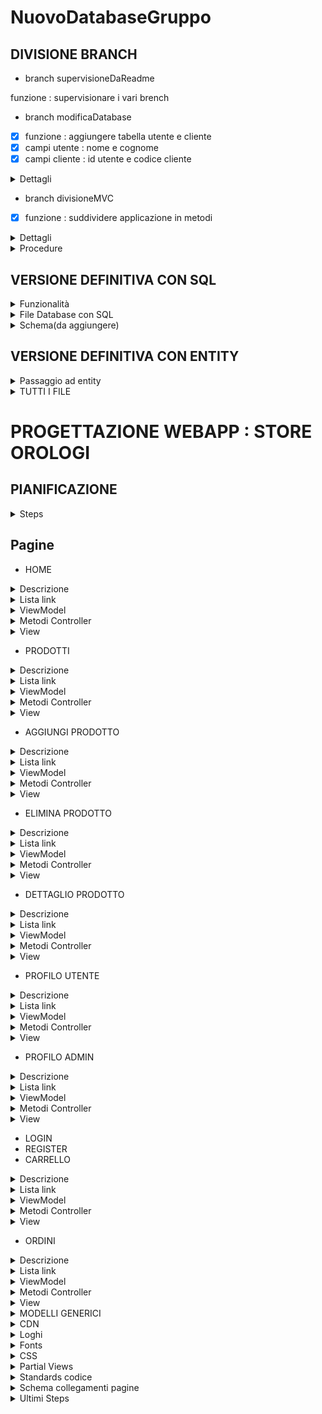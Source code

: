 # NuovoDatabaseGruppo

## DIVISIONE BRANCH

- branch supervisioneDaReadme

funzione : supervisionare i vari brench

- branch modificaDatabase

- [x]  funzione : aggiungere tabella utente e cliente
- [x]  campi utente : nome e cognome
- [x]  campi cliente : id utente e codice cliente

<details>
<summary>Dettagli</summary>
La tabella cliente farà riferimento alla tabella utente tramite id univoco
</details>


- branch divisioneMVC

- [x]  funzione : suddividere applicazione in metodi

<details>
<summary>Dettagli</summary>
L'applicazione deve essere suddivisa utilizzando il pattern MVC in modo che:
- il Model contenga il database e i propri metodi
- il controller contenga la logica del main e i richiami ai vari metodi
- la view faccia visualizzare i risultati di tutti i metodi richiamati dal menu del controller
</details>

<details>
<summary>Procedure</summary>

## Task sucessivi 

- [x] creare un file ViewProdotti e un file ViewCategorie
- [x] sostituire il metodo Stampa di View con i metodi corrispondenti ai metodi del controller
- [x] i parametri dei metodi di View non prenderanno una variabile stringa ma un oggetto Prodotto (Prodotto prodotto) o un oggetto Categoria ( Categoria categoria), fare attenzione se è una lista o un oggetto singolo
- [x] ShowMainMenu sarà suddiviso in base alle funzioni che richiama con i rispettivi nomi di menu (ShowProductMenu, ShowCategoryMenu, ShowEndMenu)
- [x] creare un modello specifico per Prodotti e Categorie
- [x] modificare il Model del database togliendo il while del reader e ritornandolo nei vari metodi
- [x] modificare il Controller e il Model in modo che il reader venga letto nel Controller all'interno dei vari metodi
- [x] far si che i metodi del controller non passino una stringa alla view ma un modello (es Prodotto, Categoria)

## Nuove funzionalità
- [x] Modello Clienti
- [x] Funzione Menu : 14- visualizza clienti 
- [x] Model: Richiesta al database e return reader CRUD
- [x] Controller: nuova opzione switch, reader assegna a un'istanza del modello Cliente, passa la lista clienti a view
- [x] ClientiView: metodo che ha come parametro una lista Cliente, fa visualizzare i clienti
- [x] ClientiView: aggiungere visualizzazione opzione menu (tutte operazini CRUD relative al cliente)
- [x] Controller: aggiunta a ShowMainMenu delle due visualizzazioni menu ClientiView
- [x] Funzione Menu : 15- cerca cliente
- [x] Funzione Menu : 16-Uscire (prima era numero 14 da spostare)

## Aggiustamenti definitivi
- [x] Divisione del controller in ProductController, CategoryController, CustomerController
- [x] Divisione dei menu:
- [x] In ProductView menu relativo ai prodotti
- [x] In ProductController metodi relativi ai prodotti
- [x] In CategoryView menu relativo alle categorie
- [x] In CategoryController metodi relativi alle categorie
- [x] In CustomerView menu relativo ai clienti
- [x] In CustomerController metodi relativi ai clienti
- [x] In BaseView menu principale
- [x] In BaseController richiamati gli altri controller
- [x] Aggiunta nuova tabella ordini
- [x] Creare OrdersView
- [x] Creare OrdersController
- [x] Metodo VisualizzaOrdini
- [x] Metodo InserisciOrdine
- [x] Metodo ModificaOrdine
- [x] Metodo EliminaOrdine
- [x] Aggiunta commenti
- [x] Conversione lingua
- [x] Revisione


</details>

## VERSIONE DEFINITIVA CON SQL

<details>
<summary>Funzionalità</summary>

- Menu base che rimanda a menu categorie, ordini, prodotti, clienti
- Funzionalità CRUD per i sottomenu
- Collegamento ad un database tramite SQL per la permanenza dei dati


</details>

<details>
<summary>File Database con SQL</summary>

    ```C#
    using System.Data.Entity;
    using System.Data.SQLite;
    public class Model
    {
        string path = @"database.db"; // il file deve essere nella stessa cartella del programma db

        public Model()
        {
            CreateDatabase();
        }

        private void CreateDatabase()
        {
            if (!File.Exists(path))
        {
                SQLiteConnection.CreateFile(path); // crea il file del database se non esiste
                SQLiteConnection connection = new SQLiteConnection($"Data Source={path};Version=3;"); // crea la connessione al database se non esiste utilizzando il file appena creato versiion identificata dal numero 3
                connection.Open(); // apre la connessione al database se non è già aperta
                // Definisce il comando SQL per creare le tabelle e inserire alcuni dati di esempio
                string sql = @"
                                CREATE TABLE categorie (
                                    id INTEGER PRIMARY KEY AUTOINCREMENT, 
                                    nome TEXT UNIQUE
                                );
                                
                                CREATE TABLE prodotti (
                                    id INTEGER PRIMARY KEY AUTOINCREMENT, 
                                    nome TEXT UNIQUE, 
                                    prezzo REAL, 
                                    giacenza INTEGER CHECK (giacenza >= 0), 
                                    id_categoria INTEGER, 
                                    FOREIGN KEY (id_categoria) REFERENCES categorie(id)
                                );
                                
                                CREATE TABLE clienti (
                                    id INTEGER PRIMARY KEY AUTOINCREMENT, 
                                    nome TEXT NOT NULL
                                );

                                CREATE TABLE ordini (
                                    id INTEGER PRIMARY KEY AUTOINCREMENT, 
                                    cliente_id INTEGER,
                                    prodotto_id INTEGER,
                                    quantita INTEGER CHECK (quantita >= 0),
                                    dataAcquisto DATETIME DEFAULT CURRENT_TIMESTAMP,
                                    FOREIGN KEY (cliente_id) REFERENCES clienti(id),
                                    FOREIGN KEY (prodotto_id) REFERENCES prodotti(id)
                                );

                                INSERT INTO categorie (nome) VALUES ('c1');
                                INSERT INTO categorie (nome) VALUES ('c2');
                                INSERT INTO categorie (nome) VALUES ('c3');
                                
                                INSERT INTO prodotti (nome, prezzo, giacenza, id_categoria) VALUES ('p1', 1, 10, 1);
                                INSERT INTO prodotti (nome, prezzo, giacenza, id_categoria) VALUES ('p2', 2, 20, 2);";

                SQLiteCommand command = new SQLiteCommand(sql, connection); // crea il comando sql da eseguire sulla connessione al database se non esiste
                command.ExecuteNonQuery(); // esegue il comando sql sulla connessione al database se non esiste
                connection.Close(); // chiude la connessione al database se non è già chiusa
            }
        }

        public List<Prodotto> CaricaProdotti()  // Menu opzione 1
        {
            List<Prodotto> prodotti = new List<Prodotto>();

            using (SQLiteConnection connection = new SQLiteConnection($"Data Source=database.db;Version=3;"))
            {
                connection.Open();
                string sql = "SELECT * FROM prodotti";
                using (SQLiteCommand command = new SQLiteCommand(sql, connection))
                {
                    using (SQLiteDataReader reader = command.ExecuteReader())
                    {
                        while (reader.Read())
                        {
                            var prodotto = new Prodotto
                            {
                                Id = Convert.ToInt32(reader["id"]),
                                Nome = reader["nome"].ToString(),
                                Prezzo = Convert.ToDecimal(reader["prezzo"]),
                                Giacenza = Convert.ToInt32(reader["giacenza"]),
                                Id_categoria = Convert.ToInt32(reader["id_categoria"])
                            };
                            prodotti.Add(prodotto);
                        }
                    }
                }
            }

            return prodotti;
        }

        public SQLiteDataReader CaricaProdottiOrdinatiPerPrezzo() // Menu opzione 2
        {
            SQLiteConnection connection = new SQLiteConnection($"Data Source=database.db;Version=3;");
            connection.Open();
            string sql = "SELECT * FROM prodotti ORDER BY prezzo"; // crea il comando sql che seleziona tutti i dati dalla tabella prodotti ordinati per prezzo
            SQLiteCommand command = new SQLiteCommand(sql, connection);
            SQLiteDataReader reader = command.ExecuteReader();
            return reader;
        }

        public SQLiteDataReader CaricaProdottiOrdinatiPerQuantita()   // Menu opzione 3
        {
            SQLiteConnection connection = new SQLiteConnection($"Data Source=database.db;Version=3;");
            connection.Open();
            string sql = "SELECT * FROM prodotti ORDER BY giacenza"; // crea il comando sql che seleziona tutti i dati dalla tabella prodotti ordinati per quantita
            SQLiteCommand command = new SQLiteCommand(sql, connection);
            SQLiteDataReader reader = command.ExecuteReader();
            return reader;
        }

        public void ModificaPrezzoProdotto(string nome, decimal prezzo) // Menu opzione 4
        {
            SQLiteConnection connection = new SQLiteConnection($"Data Source=database.db;Version=3;");
            connection.Open();
            string sql = "UPDATE prodotti SET prezzo = @prezzo WHERE nome = @nome"; // crea il comando sql che modifica il prezzo del prodotto con nome uguale a quello inserito
            SQLiteCommand command = new SQLiteCommand(sql, connection);
            command.Parameters.AddWithValue("@prezzo", prezzo);
            command.Parameters.AddWithValue("@nome", nome);
            command.ExecuteNonQuery(); // esegue il comando sql sulla connessione al database ExecuteNonQuery() viene utilizzato per eseguire comandi che non restituiscono dati, ad esempio i comandi INSERT, UPDATE, DELETE
            connection.Close();
        }

        public void EliminaProdotto(string nome)    // Menu opzione 5
        {
            SQLiteConnection connection = new SQLiteConnection($"Data Source=database.db;Version=3;");
            connection.Open();
            string sql = "DELETE FROM prodotti WHERE nome = @nome"; // crea il comando sql che elimina il prodotto con nome uguale a quello inserito
            SQLiteCommand command = new SQLiteCommand(sql, connection);
            command.Parameters.AddWithValue("@nome", nome);
            command.ExecuteNonQuery();
            connection.Close();
        }

        public SQLiteDataReader CaricaProdottoPiuCostoso()    // Menu opzione 6
        {
            SQLiteConnection connection = new SQLiteConnection($"Data Source=database.db;Version=3;");
            connection.Open();
            string sql = "SELECT * FROM prodotti ORDER BY prezzo DESC LIMIT 1"; // crea il comando sql che seleziona tutti i dati dalla tabella prodotti ordinati per prezzo in modo decrescente e ne prende solo il primo
            SQLiteCommand command = new SQLiteCommand(sql, connection);
            SQLiteDataReader reader = command.ExecuteReader();
            return reader;
        }

        public SQLiteDataReader CaricaProdottoMenoCostoso()   // Menu opzione 7
        {
            SQLiteConnection connection = new SQLiteConnection($"Data Source=database.db;Version=3;");
            connection.Open();
            string sql = "SELECT * FROM prodotti ORDER BY prezzo ASC LIMIT 1"; // crea il comando sql che seleziona tutti i dati dalla tabella prodotti ordinati per prezzo in modo crescente e ne prende solo il primo
            SQLiteCommand command = new SQLiteCommand(sql, connection);
            SQLiteDataReader reader = command.ExecuteReader();
        return reader;
        }

        // Aggiunto metodo per visualizzare le categorie disponibili
        public SQLiteDataReader VisualizzaCategorie()
        {
            SQLiteConnection connection = new SQLiteConnection($"Data Source=database.db;Version=3;");
            connection.Open();
            string sql = "SELECT * FROM categorie";
            SQLiteCommand command = new SQLiteCommand(sql, connection);
            SQLiteDataReader reader = command.ExecuteReader();
            return reader;
            // using (SQLiteConnection connection = new SQLiteConnection($"Data Source=database.db;Version=3;"))
            {
                connection.Open();
                string sql = "SELECT * FROM categorie";
                using (SQLiteCommand command = new SQLiteCommand(sql, connection))
                {
                    using (SQLiteDataReader reader = command.ExecuteReader())
                    {
                        while (reader.Read())   // Visualizza ogni categoria con ID e nome
                        {
                        Console.WriteLine($"ID: {reader["id"]}, Nome: {reader["nome"]}");
                        }
                    }
                }
            }
        }

        public void InserisciProdotto(string nome, decimal prezzo, int giacenza, int id_categoria) // Menu opzione 8
        {
            using (SQLiteConnection connection = new SQLiteConnection($"Data Source=database.db;Version=3;"))
            {
                connection.Open();
                string sql = "INSERT INTO prodotti (nome, prezzo, giacenza, id_categoria) VALUES (@nome, @prezzo, @giacenza, @id_categoria)";
                using (SQLiteCommand command = new SQLiteCommand(sql, connection))
                {
                    command.Parameters.AddWithValue("@nome", nome);
                    command.Parameters.AddWithValue("@prezzo", Convert.ToDecimal(prezzo));
                    command.Parameters.AddWithValue("@giacenza", Convert.ToInt32(giacenza));
                    command.Parameters.AddWithValue("@id_categoria", Convert.ToInt32(id_categoria));
                    command.ExecuteNonQuery();
                }
            }
        }

        public SQLiteDataReader CaricaProdotto(string nome)   // Menu opzione 9
        {
            SQLiteConnection connection = new SQLiteConnection($"Data Source=database.db;Version=3;");
            connection.Open();
            string sql = "SELECT * FROM prodotti WHERE nome = @nome"; // crea il comando sql che seleziona tutti i dati dalla tabella prodotti con nome uguale a quello inserito
            SQLiteCommand command = new SQLiteCommand(sql, connection);
            command.Parameters.AddWithValue("@nome", nome);
            SQLiteDataReader reader = command.ExecuteReader();
            return reader;
        }

        public SQLiteDataReader VisualizzaProdottiCategoria(int id_categoria) // Menu opzione 10
        {
            SQLiteConnection connection = new SQLiteConnection($"Data Source=database.db;Version=3;");
            connection.Open();
            string sql = "SELECT * FROM prodotti WHERE id_categoria = @id_categoria"; // crea il comando sql che seleziona tutti i dati dalla tabella prodotti con id_categoria uguale a quello inserito
            SQLiteCommand command = new SQLiteCommand(sql, connection);
            command.Parameters.AddWithValue("@id_categoria", Convert.ToInt32(id_categoria));
            SQLiteDataReader reader = command.ExecuteReader();
            return reader;
        }

        public void InserisciCategoria(string nome)    // Menu opzione 11
        {
            SQLiteConnection connection = new SQLiteConnection($"Data Source=database.db;Version=3;");
            connection.Open();
            string sql = "INSERT INTO categorie (nome) VALUES (@nome)"; // crea il comando sql che inserisce una categoria
            SQLiteCommand command = new SQLiteCommand(sql, connection);
            command.Parameters.AddWithValue("@nome", nome);
            command.ExecuteNonQuery();
            connection.Close();
        }

        public void EliminaCategoria(string nome)  // Menu opzione 12
        {
            SQLiteConnection connection = new SQLiteConnection($"Data Source=database.db;Version=3;");
            connection.Open();
            string sql = "DELETE FROM categorie WHERE nome = @nome"; // crea il comando sql che elimina la categoria con nome uguale a quello inserito
            SQLiteCommand command = new SQLiteCommand(sql, connection);
            command.Parameters.AddWithValue("@nome", nome);
            command.ExecuteNonQuery();
            connection.Close();
        }

        // inserimento di prodotto chiamando prima la categoria e poi il prodotto in modo da avere in inserimento il nome della categoria invece dell id
        public void InserisciProdottoCategoria(int id_categoria, string nome, decimal prezzo, int giacenza)    // Menu opzione 13
        {
            SQLiteConnection connection = new SQLiteConnection($"Data Source=database.db;Version=3;");
            connection.Open();
            string sql = "INSERT INTO prodotti (nome, prezzo, giacenza, id_categoria) VALUES (@nome, @prezzo, @giacenza, @id_categoria)";
            SQLiteCommand command = new SQLiteCommand(sql, connection);
            command.Parameters.AddWithValue("@nome", nome);
            command.Parameters.AddWithValue("@prezzo", Convert.ToDecimal(prezzo));
            command.Parameters.AddWithValue("@giacenza", Convert.ToInt32(giacenza));
            command.Parameters.AddWithValue("@id_categoria", Convert.ToInt32(id_categoria));
            command.ExecuteNonQuery();
            connection.Close();
        }

        public void InserisciCliente(Cliente cliente) // Menu opsione 15
        {
            using (SQLiteConnection connection = new SQLiteConnection($"Data Source={path};Version=3;"))
            {
                connection.Open();
                string sql = "INSERT INTO clienti (nome) VALUES (@nome)";
                using SQLiteCommand command = new SQLiteCommand(sql, connection);
                command.Parameters.AddWithValue("@nome", cliente.Nome);
                command.ExecuteNonQuery();
            }
        }

        // TODO: I return non devono restituire reader
        public SQLiteDataReader VisualizzaClienti() // Menu opzione 14
        {
            SQLiteConnection connection = new SQLiteConnection($"Data Source=database.db;Version=3;");
            connection.Open();
            string sql = "SELECT * FROM clienti"; // crea il comando sql che seleziona tutti i dati dalla tabella prodotti con id_categoria uguale a quello inserito
            SQLiteCommand command = new SQLiteCommand(sql, connection);
            SQLiteDataReader reader = command.ExecuteReader();
            return reader;
        }
        public void ModificaCliente(Cliente cliente, string nuovoNome)
        {
            SQLiteConnection connection = new SQLiteConnection($"Data Source=database.db;Version=3;");
            connection.Open();
            string sql = "UPDATE clienti SET nome = @nuovoNome WHERE id = @id";
            SQLiteCommand command = new SQLiteCommand(sql, connection);
            command.Parameters.AddWithValue("@nuovoNome", nuovoNome);
            command.Parameters.AddWithValue("@id", cliente.Id);
            command.ExecuteNonQuery();
            connection.Close();
        }
        public void EliminaCliente(Cliente cliente)
        {
            SQLiteConnection connection = new SQLiteConnection($"Data Source=database.db;Version=3;");
            connection.Open();
            string sql = $"DELETE FROM clienti WHERE id = {cliente.Id}"; // crea il comando sql che elimina la categoria con nome uguale a quello inserito
            SQLiteCommand command = new SQLiteCommand(sql, connection);
            command.Parameters.AddWithValue("@id", cliente.Id);
            command.ExecuteNonQuery();
            connection.Close();
        }

        public void InserisciOrdine(int clienteId, int prodottoId, int quantita)
        {
            using (SQLiteConnection connection = new SQLiteConnection($"Data Source={path};Version=3;"))
            {
                connection.Open();
                using (SQLiteTransaction transaction = connection.BeginTransaction())
                {
                    try
                    {
                        // Verifica se c'è abbastanza giacenza
                        string checkStockSql = "SELECT giacenza FROM prodotti WHERE id = @prodottoId";
                        using (SQLiteCommand checkCommand = new SQLiteCommand(checkStockSql, connection, transaction))
                        {
                            checkCommand.Parameters.AddWithValue("@prodottoId", prodottoId);
                            int giacenza = Convert.ToInt32(checkCommand.ExecuteScalar());

                            if (giacenza < quantita)
                            {
                                Console.WriteLine("Quantità insufficiente in magazzino.");
                                return;
                            }
                        }

                        // Inserisce l'ordine
                        string sql = "INSERT INTO ordini (cliente_id, prodotto_id, quantita, dataAcquisto) VALUES (@clienteId, @prodottoId, @quantita, CURRENT_TIMESTAMP)";
                        using (SQLiteCommand command = new SQLiteCommand(sql, connection, transaction))
                        {
                            command.Parameters.AddWithValue("@clienteId", clienteId);
                            command.Parameters.AddWithValue("@prodottoId", prodottoId);
                            command.Parameters.AddWithValue("@quantita", quantita);
                            command.ExecuteNonQuery();
                        }

                        // Aggiorna giacenza del prodotto
                        string updateStockSql = "UPDATE prodotti SET giacenza = giacenza - @quantita WHERE id = @prodottoId";
                        using (SQLiteCommand updateCommand = new SQLiteCommand(updateStockSql, connection, transaction))
                        {
                            updateCommand.Parameters.AddWithValue("@quantita", quantita);
                            updateCommand.Parameters.AddWithValue("@prodottoId", prodottoId);
                            updateCommand.ExecuteNonQuery();
                        }

                        transaction.Commit();
                    }
                    catch (Exception ex)
                    {
                        transaction.Rollback();
                        Console.WriteLine($"Errore durante l'inserimento dell'ordine: {ex.Message}");
                    }
                }
            }
        }

        // metodo per visualizzare gli ordini
        public SQLiteDataReader VisualizzaOrdini()
        {
            SQLiteConnection connection = new SQLiteConnection($"Data Source={path};Version=3;");
            connection.Open();

            string sql = @"
                SELECT ordini.id, clienti.nome AS Cliente, prodotti.nome AS Prodotto, ordini.quantita, ordini.dataAcquisto
                FROM ordini
                JOIN clienti ON ordini.cliente_id = clienti.id
                JOIN prodotti ON ordini.prodotto_id = prodotti.id
                ORDER BY ordini.dataAcquisto DESC";

            SQLiteCommand command = new SQLiteCommand(sql, connection);
            SQLiteDataReader reader = command.ExecuteReader();

            return reader;
        }
    }
    ```

</details>

<details>
<summary>Schema(da aggiungere)</summary>

    ```mermaid

    ```

</details>

## VERSIONE DEFINITIVA CON ENTITY

<details>
<summary>Passaggio ad entity</summary>

- [x] Aggiungere i pacchetti per entity framework

- dotnet add package Microsoft.EntityFrameworkCore;
- oppure dotnet add package Microsoft.EntityFrameworkCore.Sqlite;
- dotnet run
- dotnet add package Microsoft.EntityFrameworkCore.Design
- dotnet add package Microsoft.EntityFrameworkCore.Tools
- Se non lo si ha mai installato in locale ----> dotnet tool install --global dotnet-ef 

- [x] Visto che Model.cs dovrebbe essere Database.cs lo si commenta e si crea il nuovo file Database.cs
- [x] Creare proprietà DB Context per far si che i modelli corrispondano ai campi delle tabelle
- [x] Interagire con le proprietà DB Context per estrapolare/aggiungere/modificare dati nelle varie tabelle invece di passare per stringhe SQL

- [x] Per creare la migrazione delle DB Context properties dotnet ef migrations add InitialCreate
- [x] Per salvare dotnet ef database update
- [x] Cancellazione del reader dai controller e passaggio dei parametri giusti ad entity

</details>

<details>
<summary>TUTTI I FILE</summary>


<details>
<summary>Models</summary>

<details>
<summary>General</summary>

    ```C#
    public abstract class General
    {
        public virtual int Id { get; set; }
        public virtual string Nome { get; set; } = "";
    }
    ```
</details>

<details>
<summary>Categoria</summary>

    ```C#
    public class Categoria : General
    {
        
    }
    ```
</details>

<details>
<summary>Cliente</summary>

    ```C#
    public class Cliente : General
    {
        
    }
    ```
</details>

<details>
<summary>Prodotto</summary>

    ```C#

    ```
</details>

<details>
<summary>Ordine</summary>

    ```C#
    public class Ordine : General
    {
        private DateTime dataAcquisto;
        // private override string Nome = "";

        public override string Nome { get {return $"BRT-{Id}_{Cliente!.Id}"; } }

        // Data in cui è stato effettuato l'acquisto
        public DateTime DataAcquisto { get => dataAcquisto; set => dataAcquisto = value; }

        // Quantità del prodotto acquistato
        //public string ?Quantita { get; set; } 
        public int Quantita{get;set;}

        // Cliente associato all'ordine
        public Cliente? Cliente { get; set; } 

        // Prodotto associato all'ordine
        public Prodotto? Prodotto { get; set; }
    }
    ```
</details>

<details>
<summary>Database</summary>

    ```C#
    using Microsoft.EntityFrameworkCore;

    public class Database : DbContext
    {
        
        //---TABELLE DATABASE-----------------------------------------------------------------------------------------------------------------
        public DbSet<Prodotto> Prodotti { get; set; }
        public DbSet<Categoria> Categorie { get; set; }
        public DbSet<Cliente> Clienti { get; set; }
        public DbSet<Ordine> Ordini { get; set; }
        //------------------------------------------------------------------------------------------------------------------------------------
        protected override void OnConfiguring(DbContextOptionsBuilder options)
        {
            options.UseSqlite($"Data Source = {AppContext.BaseDirectory}..\\..\\..\\database.db");  // Usa un database SQLite
        }

        protected override void OnModelCreating(ModelBuilder modelBuilder)
        {
            modelBuilder.Entity<Prodotto>()
                .HasOne(p => p.Categoria)
                .WithMany()
                .HasForeignKey(p => p.Id_categoria)
                .OnDelete(DeleteBehavior.SetNull); // Imposta il riferimento a null quando la categoria viene eliminata
        }
    }
    ```
</details>

</details>

<details>
<summary>Controllers</summary>

<details>
<summary>Base</summary>

    ```C#
    using System.Data.Common;

    public class BaseController
    {
        // Riferimento al modello dell'applicazione, che gestisce l'accesso e le operazioni sui dati
        // private Model _model;

        private Database _database;
        // Riferimento alla vista principale dell'applicazione utilizzata per visualizzare il menu principale e i messaggi generali
        private BaseView _baseView;

        // Controller specifici per gestire le diverse sezioni dell'applicazione
        private CategoryController _categoryController;
        private ProductController _productController;
        private CustomerController _customerController;

        private OrderController _orderController;

        // Costruttore del controller principale, che riceve come parametri il modello, la vista di base e i controller per categorie prodotti clienti e ordini
        public BaseController(Database database, BaseView baseView, CategoryController categoryController, ProductController productController, CustomerController customerController, OrderController orderController)
        {
            _database = database;  // Inizializza il riferimento al modello, che verrà utilizzato per le operazioni generali sui dati
            _baseView = baseView;         // Inizializza il riferimento alla vista principale
            _categoryController = categoryController;  // Inizializza il controller delle categorie, che sarà chiamato per gestire tutte le operazioni relative alle categorie
            _productController = productController; // Inizializza il controller dei prodotti che sarà chiamato per gestire tutte le operazioni relative ai prodotti
            _customerController = customerController ; // Inizializza il controller dei clienti che sarà chiamato per gestire tutte le operazioni relative ai clienti
            _orderController = orderController ;   // Inizializza il controller degli ordini che sarà chiamato per gestire tutte le operazioni relative agli ordini
        }

    // Metodo principale per gestire il menu dell'applicazione
        public void MainMenu()
        {
            while (true)
            {
                Console.Clear();
                _baseView.ShowMainMenu(); // Mostra il menu principale all'utente
                var input = _baseView.GetInput();  // Ottiene l'input dell'utente
                switch (input)
                {
                    case "1":
                        _productController.ProductsMenu(); // Gestisce il menu dei prodotti
                        break;
                    case "2":
                        _categoryController.CategoryMenu();  // Gestisce il menu delle categorie
                        break;
                    case "3":
                        _customerController.CustomerMenu();  // Gestisce il menu dei clienti
                        break;
                    case "4":
                        _orderController.OrderMenu();   // Gestisce il menu degli ordini
                        break;
                    case "5":
                        _baseView.Stampa("Esci dal programma");
                        return;
                    default:
                        _baseView.Errore();
                        _baseView.Proseguimento();
                        break;
                }
            }
        }
    }
    ```
</details>

<details>
<summary>Category</summary>

    ```C#

    ```
</details>

<details>
<summary>Customer</summary>

    ```C#

    ```
</details>

<details>
<summary>Order</summary>

    ```C#
    using Microsoft.EntityFrameworkCore;
    using System;
    using System.Collections.Generic;

    public class OrderController
    {
        private Database _database;  // Riferimento al modello per l'accesso ai dati degli ordini
        private OrderView _orderView;  // Riferimento alla vista per visualizzare l'interfaccia degli ordini
        private ProductController _productController; // Riferimento al controller prodotti per richiamarne i metodi
        private CustomerController _customerController; // Riferimento al controller clienti per richiamarne i metodi

        // Costruttore che inizializza il controller degli ordini con il modello, la vista e i controller di prodotti e clienti
        public OrderController(Database database, OrderView orderView, ProductController productController, CustomerController customerController)
        {
            _database = database;
            _orderView = orderView;
            _productController = productController;
            _customerController = customerController;
        }

        // Metodo per mostrare il menu degli ordini
        public void OrderMenu()
        {
            Console.Clear();
            while (true)
            {
                _orderView.ShowOrderMenu();
                var input = _orderView.GetInput();

                switch (input)
                {
                    case "1":
                        AggiungiOrdine();
                        break;
                    case "2":
                        VisualizzaOrdini();
                        break;
                    case "3":
                        ModificaOrdine();
                        break;
                    case "4":
                        EliminaOrdine();
                        break;
                    case "5":
                        return; // Torna al menu principale
                    default:
                        _orderView.Errore();
                        break;
                }
            }
        }

    /*
        // Metodo per aggiungere un nuovo ordine
        private void AggiungiOrdine()
        {
            // Usa il metodo InserisciNuovoOrdine dalla vista per ottenere i dati dell'ordine
            Ordine nuovoOrdine = _orderView.InserisciNuovoOrdine();

            // Chiama il modello per inserire il nuovo ordine
            _model.InserisciOrdine(nuovoOrdine.cliente.Id, nuovoOrdine.prodotto.Id, int.Parse(nuovoOrdine.Quantita));
            
            _orderView.Stampa("Ordine aggiunto con successo.");
        }
    */

    /*   // Metodo per aggiungere un nuovo ordine (Menu opzione 1) 
        private void AggiungiOrdine()
        {
            Ordine nuovoOrdine = _orderView.InserisciNuovoOrdine(); // Estrapola tutti i dati da inserire nel nuovoOrdine
            _database.Ordini.Add(nuovoOrdine);  // Aggiunge il nuovo ordine tramite entity
            _database.SaveChanges();    // Salva le modifiche tramite entity
        }  
    */

    // Metodo per aggiungere un ordine (Menu opzione 1)
        private void AggiungiOrdine()
        {
            _productController.VisualizzaProdotti();
            _customerController.VisualizzaClienti();
            // Richiede i dettagli dell'ordine dall'utente tramite la vista e crea un nuovo ordine
            Ordine nuovoOrdine = _orderView.AggiungiOrdine();

            // Recupera il cliente esistente dal database utilizzando l'ID specificato nell'ordine
            // In questo modo si assicura che l'entità cliente sia tracciata dal contesto di Entity Framework
            nuovoOrdine.Cliente = _database.Clienti.Find(nuovoOrdine.Cliente!.Id);

            // Recupera il prodotto esistente dal database utilizzando l'ID specificato nell'ordine
            // Anche qui si garantisce che l'entità prodotto sia tracciata dal contesto di Entity Framework
            nuovoOrdine.Prodotto = _database.Prodotti.Find(nuovoOrdine.Prodotto!.Id);

            // Verifica che il cliente e il prodotto siano validi non null prima di aggiungere l'ordine
            if (nuovoOrdine.Cliente != null && nuovoOrdine.Prodotto != null && nuovoOrdine.Quantita <= nuovoOrdine.Prodotto.Giacenza)
            {
                // Aggiunge il nuovo ordine 
                _database.Ordini.Add(nuovoOrdine);
                nuovoOrdine.Prodotto.Giacenza -= nuovoOrdine.Quantita;

                // Salva le modifiche nel database, inclusa la creazione del nuovo ordine
                _database.SaveChanges();

                // Conferma l'aggiunta dell'ordine tramite la vista
                _orderView.Stampa("Ordine aggiunto con successo.");
            }
            else if (nuovoOrdine.Quantita > nuovoOrdine.Prodotto!.Giacenza)
            {
                _orderView.Stampa("Giacenza prodotto non sufficiente");
            }
            else
            {
                // Mostra un messaggio di errore se il cliente o il prodotto non sono stati trovati nel database
                _orderView.Stampa("Errore: Cliente o prodotto non trovato.");
            }
        }



    /*
        // Metodo per visualizzare tutti gli ordini
        private void VisualizzaOrdini()
        {
            // Chiama il metodo `VisualizzaOrdini` nel modello per ottenere un `DbDataReader` che contiene tutti gli ordini
            // Utilizza `using` per assicurarsi che il reader venga chiuso automaticamente una volta completato
            using var reader = _model.VisualizzaOrdini();
            var ordini = new List<Ordine>();

            // Popola la lista degli ordini leggendo dal reader
            while (reader.Read())
            {
                // Crea un nuovo oggetto Ordine con i dati estratti dal reader
                var ordine = new Ordine
                {
                    Id = Convert.ToInt32(reader["id"]),          // Converte l'ID dell'ordine in intero
                    DataAcquisto = Convert.ToDateTime(reader["dataAcquisto"]),        // Converte la data di acquisto in DateTime
                    Quantita = Convert.ToInt32(reader["quantita"]),             // Ottiene la quantità dell'ordine prendendola dlala colonna del db
                    cliente = new Cliente { Nome = reader["Cliente"].ToString() },       // Ottiene il nome del cliente e lo assegna
                    prodotto = new Prodotto { Nome = reader["Prodotto"].ToString() }       // Ottiene il nome del prodotto e lo assegna
                };
                ordini.Add(ordine);  // Aggiunge l'ordine alla lista di ordini
            }

            // Passa la lista di ordini completa alla vista per la visualizzazione all'utente
            _orderView.VisualizzaOrdini(ordini);
        }
    */
    /*  // Metodo per visualizzare tutti gli ordini (Menu opzione 2)
        private void VisualizzaOrdini()
        {
            var ordini = _database.Ordini.ToList(); // Estrapola con entity una lista di ordini
            _orderView.VisualizzaOrdini(ordini);    // Passa la lista alla view
        }*/

        private void VisualizzaOrdini()
        {
            // Carica gli ordini con i dettagli del cliente e del prodotto collegati
            var ordini = _database.Ordini.Include(o => o.Cliente).Include(o => o.Prodotto).ToList();

            // Passa la lista degli ordini alla vista per la visualizzazione
            _orderView.VisualizzaOrdini(ordini);
        }

        // Metodo per modificare un ordine esistente (Menu opzione 3)
        private void ModificaOrdine()
        {
            VisualizzaOrdini();
            _productController.VisualizzaProdotti();
            Ordine ordineDaModificare = _orderView.ModificaOrdine();

            var ordine = _database.Ordini.FirstOrDefault(o => o.Id == ordineDaModificare.Id);   // Cerca un ordine tramite Id cliente
            var prodotto = _database.Prodotti.FirstOrDefault(p => p.Id == ordineDaModificare.Prodotto!.Id);  // Cerca il nuovo prodotto tramite id nei prodotti
            if (ordine != null && prodotto != null && ordineDaModificare.Quantita <= (prodotto.Giacenza + ordine.Quantita - ordineDaModificare.Quantita))
            {
                ordine.Prodotto = prodotto; // Aggiorna il prodotto nell'ordine
                prodotto.Giacenza = prodotto.Giacenza + ordine.Quantita - ordineDaModificare.Quantita;
                ordine.Quantita = ordineDaModificare.Quantita;  // Aggiorna la quantità nell'ordine
                _database.SaveChanges();    // Salva le modifiche
                _orderView.Stampa("Ordine modificato con successo.");
            }
            else if (ordineDaModificare.Quantita > (prodotto!.Giacenza + ordine!.Quantita - ordineDaModificare.Quantita))
            {
                _orderView.Stampa("Giacenza prodotto non sufficiente");
            }
            else
            {
                _orderView.Stampa("Ordine non trovato");
            }
        }

        // Metodo per eliminare un ordine esistente (Menu opzione 4)
        private void EliminaOrdine()
        {
            VisualizzaOrdini();
            int id = _orderView.EliminaOrdine();
            var ordine = _database.Ordini.FirstOrDefault(o => o.Id == id);  // Cerca l'ordine tramite id
            if (ordine != null)
            {
                ordine.Prodotto!.Giacenza += ordine.Quantita;
                _database.Remove(ordine);   // Elimina l'ordine
                _database.SaveChanges();    // Salva le modifiche
                _orderView.Stampa("Ordine eliminato con successo.");
            }
            else
            {
                _orderView.Stampa("Ordine non trovato");
            }
        }
    }
    ```
</details>

<details>
<summary>Product</summary>

    ```C#

    ```
</details>

</details>

<details>
<summary>Views</summary>

<details>
<summary>Base</summary>

    ```C#
    using System;

    public class BaseView
    {
        // Metodo per visualizzare il menu principale con le opzioni disponibili
        public void ShowMainMenu()
        {
            Stampa("MAIN MENU");
            Stampa("1 - Vai al menu prodotti");
            Stampa("2 - Vai al menu categorie");
            Stampa("3 - Vai al menu customers");
            Stampa("4 - Vai al menu ordini");
            Stampa("5 - Esci");
        }

        // Metodo per stampare un messaggio sulla console
        public void Stampa(string testo)
        {
            Console.WriteLine(testo);
        }

        // Metodo per ottenere un input dall'utente, gestendo le eccezioni
        public string GetInput()
        {
            while (true)
            {
                try
                {
                    // Legge l'input dell'utente dalla console
                    string? input = Console.ReadLine();

                    // Verifica che l'input non sia vuoto, nullo o composto solo da spazi
                    if (string.IsNullOrWhiteSpace(input))
                    {
                        Stampa("Errore: l'input non può essere vuoto. Riprova:");
                        continue; // Richiede nuovamente l'input
                    }

                    // Ritorna l'input valido
                    return input;
                }
                catch (Exception ex)
                {
                    // Gestisce eccezioni che potrebbero verificarsi durante la lettura dell'input
                    Stampa($"Errore durante la lettura dell'input: {ex.Message}. Riprova:");
                }
            }
        }

        // Metodo per ottenere un input numerico intero, gestendo le eccezioni
        public int GetIntInput(string prompt)
        {
            while (true)
            {
                // Stampa il messaggio di richiesta di input
                Stampa(prompt);
                try
                {
                    // Ottiene l'input dall'utente e lo converte in un intero
                    string input = GetInput();
                    return int.Parse(input);
                }
                catch (FormatException)
                {
                    // Gestisce l'eccezione se l'input non è un numero intero valido
                    Stampa("Errore: l'input deve essere un numero intero. Riprova:");
                }
                catch (Exception ex)
                {
                    // Gestisce altre eccezioni che potrebbero verificarsi
                    Stampa($"Errore durante la lettura dell'input: {ex.Message}. Riprova:");
                }
            }
        }

        // Metodo per ottenere un input numerico decimale, gestendo le eccezioni
        public double GetDoubleInput(string prompt)
        {
            while (true)
            {
                // Stampa il messaggio di richiesta di input
                Stampa(prompt);
                try
                {
                    // Ottiene l'input dall'utente e lo converte in un numero decimale
                    string input = GetInput();
                    return double.Parse(input);
                }
                catch (FormatException)
                {
                    // Gestisce l'eccezione se l'input non è un numero decimale valido
                    Stampa("Errore: l'input deve essere un numero decimale. Riprova:");
                }
                catch (Exception ex)
                {
                    // Gestisce altre eccezioni che potrebbero verificarsi
                    Stampa($"Errore durante la lettura dell'input: {ex.Message}. Riprova:");
                }
            }
        }

        // Metodo per gestire il proseguimento dopo un'operazione
        public void Proseguimento()
        {
            // Chiede all'utente di premere un tasto per continuare
            Stampa("Premere un tasto per proseguire...");
            Console.ReadKey();
            // Pulisce la console per prepararsi alla prossima operazione
            Console.Clear();
        }

        // Metodo per gestire un errore generico
        public void Errore()
        {
            // Stampa un messaggio di errore generico
            Stampa("Opzione non valida\n");
        }
    }
    ```
</details>

<details>
<summary>Category</summary>

    ```C#

    ```
</details>

<details>
<summary>Customer</summary>

    ```C#

    ```
</details>

<details>
<summary>Order</summary>

    ```C#
    public class OrderView : BaseView
    {
        // Visualizza il menu delle opzioni per la gestione degli ordini
        public void ShowOrderMenu()
        {
            Stampa("MENU ORDINE");
            Stampa("1 - Aggiungere un nuovo ordine");
            Stampa("2 - Visualizzare tutti gli ordini");
            Stampa("3 - Modifica un ordine");
            Stampa("4 - Elimina un ordine");
            Stampa("5 - Torna al menu principale");
        }

        // Crea un nuovo ordine basato sugli input forniti dall'utente (Menu opzione 1)
        public Ordine AggiungiOrdine()
        {
            Ordine ordine = new Ordine();

            // Chiede l'ID del cliente e lo assegna all'ordine
            // Stampa("Inserisci l'ID del cliente:");
            int idCliente = GetIntInput("Inserisci l'ID del cliente:");
            ordine.Cliente = new Cliente { Id = idCliente };

            // Imposta la data di acquisto come data e ora attuale
            ordine.DataAcquisto = DateTime.Now;

            // Chiede l'ID del prodotto e lo assegna all'ordine
            // Stampa("Inserisci l'ID del prodotto:");
            int idProdotto = GetIntInput("Inserisci l'ID del prodotto:");
            ordine.Prodotto = new Prodotto { Id = idProdotto };

            // Chiede la quantità e la assegna all'ordine
            // Stampa("Inserisci la quantità:");
            ordine.Quantita = GetIntInput("Inserisci la quantità:");

            return ordine;
        }

        // Visualizza tutti gli ordini presenti nella lista fornita (Menu opzione 2)
        public void VisualizzaOrdini(List<Ordine> ordini)   
        {
            if (ordini.Count == 0)
            {
                Stampa("Nessun ordine trovato."); // Messaggio se non ci sono ordini
                return;
            }

            foreach (var ordine in ordini)
            {
                // Visualizza i dettagli di ogni ordine
                Stampa($"ID Ordine: {ordine.Id}");
                Stampa($"Nome Ordine: {ordine.Nome}");
                Stampa($"Data Acquisto: {ordine.DataAcquisto.ToString("yyyy-MM-dd HH:mm:ss")}");

                // Visualizza il nome del cliente associato, se presente
                if (ordine.Cliente != null)
                {
                    Stampa($"Cliente: {ordine.Cliente.Nome}");
                }
                else
                {
                    Stampa("Cliente: N/A"); // Messaggio se non c'è cliente associato
                }

                // Visualizza il nome del prodotto associato, se presente
                if (ordine.Prodotto != null)
                {
                    Stampa($"Prodotto: {ordine.Prodotto.Nome}");
                }
                else
                {
                    Stampa("Prodotto: N/A"); // Messaggio se non c'è prodotto associato
                }

                Stampa($"Quantità: {ordine.Quantita}");
                Stampa("---------------------------------");
            }
        }

        // Modifica un ordine esistente (Menu opzione 3)
        public Ordine ModificaOrdine()
        {
            Ordine ordine = new Ordine();   // Istanza di un oggetto ordine
            // Stampa("Inserisci l'ID dell'ordine di riferimento:");
            int id = GetIntInput("Inserisci l'ID dell'ordine di riferimento:");  // Richiede l'id dell'ordine di riferimento
            ordine.Id = id;

            // Stampa("Inserisci l'ID del nuovo prodotto :");
            int idProdotto = GetIntInput("Inserisci l'ID del nuovo prodotto :"); // Richiede l'id del nuovo prodotto
            ordine.Prodotto = new Prodotto { Id = idProdotto };

            // Stampa("Inserisci la quantità:");
            ordine.Quantita = GetIntInput("Inserisci la quantità:");    // Richiede la nuova quantità

            return ordine;
        }

        //Elimina un ordine (Menu opzione 4)
        public int EliminaOrdine()
        {
            // Stampa("Inserisci l'ID dell'ordine di riferimento:");
            int id = GetIntInput("Inserisci l'ID dell'ordine di riferimento:");
            return id;
        }
    }

    ```
</details>

<details>
<summary>Product</summary>

    ```C#

    ```
</details>

</details>

<details>
<summary>Program</summary>

    ```C#
    class Program
    {
        static void Main(string[] args)
        {
            // Creazione dell'istanza di Database (contesto di Entity Framework)
            using (var database = new Database())
            {
                // Assicura che il database sia creato se non esiste
                database.Database.EnsureCreated();
                
                // Creazione delle istanze delle Views
                var categoryView = new CategoryView();
                var productView = new ProductView();
                var customerView = new CustomerView();
                var orderView = new OrderView();
                var baseView = new BaseView();

                // Creazione dei Controller, passando le dipendenze al costruttore
                var categoryController = new CategoryController(database, categoryView);
                var productController = new ProductController(database, productView, categoryController);
                var customerController = new CustomerController(database, customerView);
                var orderController = new OrderController(database, orderView, productController, customerController);
                var baseController = new BaseController(database, baseView, categoryController, productController, customerController, orderController);

                // Avvio del menu principale
                baseController.MainMenu();
            }
        }
    }
    ```

</details>


</details>

# PROGETTAZIONE WEBAPP : STORE OROLOGI

## PIANIFICAZIONE

<details>
<summary>Steps</summary>

- Identificazione delle pagine necessarie alla web app
- Identificazione dei ViewModel per ogni pagina
- Identificazione delle proprietà necessarie per ogni ViewModel
- Decisione del tipo di utenti 
- Stabilire le diverse visualizzazione a seconda del tipo di utente
- Identificazione del posizionamento dei link
- Creazione layout senza logiche backend
- Implementazione delle partialViews
- Decisione degli stili condivisi con css
- Listare i metodi necessari per ogni pagina
- Conservazione di fonti multimediali (loghi, fonts, video ecc)
- Inizializzare l'archetico della WebApp
- Creare git.ignore e aggiungere progetto alla sln
- Effettuare lo scaffolding delle pagine entity che si desidera personalizzare
- Controllare la presenza di CDN e pacchetti da installare
- Decisione della lingua 
- Decisione dello standard del codice e dei commenti
- Divisione del lavoro su più branch

</details>

## Pagine

- HOME
<details>
<summary>Descrizione</summary>


</details>

<details>
<summary>Lista link</summary>


</details>


<details>
<summary>ViewModel</summary>

```C#
public class HomeViewModel
{
    
}
```
</details>


<details>
<summary>Metodi Controller</summary>


</details>


<details>
<summary>View</summary>


</details>

- PRODOTTI
<details>
<summary>Descrizione</summary>


</details>

<details>
<summary>Lista link</summary>


</details>


<details>
<summary>ViewModel</summary>

```C#
public class ProdottiViewModel
{
    public List<Prodotto> Prodotti {get; set;}
    public int MinPrezzo {get; set;}
    public int MaxPrezzo {get; set;}
}
```
</details>


<details>
<summary>Metodi Controller</summary>


</details>


<details>
<summary>View</summary>


</details>

- AGGIUNGI PRODOTTO
<details>
<summary>Descrizione</summary>


</details>

<details>
<summary>Lista link</summary>


</details>


<details>
<summary>ViewModel</summary>

```C#
public class AggiungiProdottoViewModel
{
    
}
```
</details>


<details>
<summary>Metodi Controller</summary>


</details>


<details>
<summary>View</summary>


</details>

- ELIMINA PRODOTTO
<details>
<summary>Descrizione</summary>


</details>

<details>
<summary>Lista link</summary>


</details>


<details>
<summary>ViewModel</summary>

```C#
public class EliminaProdottoViewModel
{
    
}
```
</details>


<details>
<summary>Metodi Controller</summary>


</details>


<details>
<summary>View</summary>


</details>

- DETTAGLIO PRODOTTO
<details>
<summary>Descrizione</summary>


</details>

<details>
<summary>Lista link</summary>


</details>


<details>
<summary>ViewModel</summary>

```C#
public class DettaglioProdottoViewModel
{
    
}
```
</details>


<details>
<summary>Metodi Controller</summary>


</details>


<details>
<summary>View</summary>


</details>

- PROFILO UTENTE
<details>
<summary>Descrizione</summary>


</details>

<details>
<summary>Lista link</summary>


</details>


<details>
<summary>ViewModel</summary>

```C#
public class ProfiloUtenteViewModel
{
    
}
```
</details>


<details>
<summary>Metodi Controller</summary>


</details>


<details>
<summary>View</summary>


</details>

- PROFILO ADMIN
<details>
<summary>Descrizione</summary>


</details>

<details>
<summary>Lista link</summary>


</details>


<details>
<summary>ViewModel</summary>

```C#
public class ProfiloAdminViewModel
{
    
}
```
</details>


<details>
<summary>Metodi Controller</summary>


</details>


<details>
<summary>View</summary>


</details>

- LOGIN
- REGISTER
- CARRELLO
<details>
<summary>Descrizione</summary>


</details>

<details>
<summary>Lista link</summary>


</details>


<details>
<summary>ViewModel</summary>

```C#
public class CarrelloViewModel
{
    
}
```
</details>


<details>
<summary>Metodi Controller</summary>


</details>


<details>
<summary>View</summary>


</details>

- ORDINI
<details>
<summary>Descrizione</summary>


</details>

<details>
<summary>Lista link</summary>


</details>


<details>
<summary>ViewModel</summary>

```C#
public class OrdiniViewModel
{
    
}
```
</details>


<details>
<summary>Metodi Controller</summary>


</details>


<details>
<summary>View</summary>


</details>

<details>
<summary>MODELLI GENERICI</summary>

    PRODOTTI

    ```c#

    ```

    CATEGORIA

    ```c#
    
    ```

    MARCA
    
    ```c#
    
    ```


</details>

<details>
<summary>CDN</summary>


</details>

<details>
<summary>Loghi</summary>


</details>

<details>
<summary>Fonts</summary>


</details>

<details>
<summary>CSS</summary>

```CSS

```
</details>

<details>
<summary>Partial Views</summary>

```HTML

```
</details>

<details>
<summary>Standards codice</summary>

- Metodi scritti in PascalCase
- Proprietà dei modelli scritti in PascalCase
- Variabili scritte in camelCase
- Commenti corti e non ripetitivi
- Corrispondenza delle variabili tra i vari file

</details>

<details>
<summary>Schema collegamenti pagine</summary>

```mermaid

```


</details>

<details>
<summary>Ultimi Steps</summary>

- Controllo eccezioni
- Revisione commenti e nomenclature
- Test App

</details>


